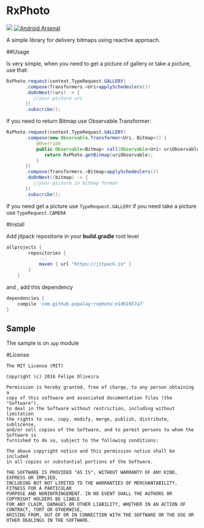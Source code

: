 # RxPhoto
[![](https://jitpack.io/v/oliveiradev/RxPhoto.svg)](https://jitpack.io/#oliveiradev/RxPhoto)
[![Android Arsenal](https://img.shields.io/badge/Android%20Arsenal-RxPhoto-green.svg?style=true)](https://android-arsenal.com/details/1/3870)

A simple library for delivery bitmaps using reactive approach.

##Usage

Is very simple, when you need to get a picture of gallery or take a picture, use that:

```java
RxPhoto.request(context,TypeRequest.GALLERY)
       .compose(Transformers.<Uri>applySchedeulers())
       .doOnNext((uri) -> {
          //your picture uri
       })
       .subscribe();
```
If you need to return Bitmap use Observable.Transformer:

```java
RxPhoto.request(context,TypeRequest.GALLERY)
       .compose(new Observable.Transformer<Uri, Bitmap>() {
           @Override
           public Observable<Bitmap> call(Observable<Uri> uriObservable) {
              return RxPhoto.getBitmap(uriObservable);
           }
       })
       .compose(Transformers.<Bitmap>applySchedeulers())
       .doOnNext((bitmap) -> {
          //your picture in bitmap format
       })
       .subscribe();
```

If you need get a picture use `TypeRequest.GALLERY` if you need take a picture use `TypeRequest.CAMERA`

#Install 

Add jitpack repositorie in your __build.gradle__ root level
```groovy
allprojects {
		repositories {
			...
			maven { url "https://jitpack.io" }
		}
	}
```
and , add this dependency

```groovy
dependencies {
	compile 'com.github.popalay:rxphoto:e1d61957a7'
}
```


## Sample

The sample is on `app` module

#License
```
The MIT License (MIT)

Copyright (c) 2016 Felipe Oliveira

Permission is hereby granted, free of charge, to any person obtaining a 
copy of this software and associated documentation files (the "Software"), 
to deal in the Software without restriction, including without limitation 
the rights to use, copy, modify, merge, publish, distribute, sublicense, 
and/or sell copies of the Software, and to permit persons to whom the Software is 
furnished to do so, subject to the following conditions:

The above copyright notice and this permission notice shall be included 
in all copies or substantial portions of the Software.

THE SOFTWARE IS PROVIDED "AS IS", WITHOUT WARRANTY OF ANY KIND, EXPRESS OR IMPLIED, 
INCLUDING BUT NOT LIMITED TO THE WARRANTIES OF MERCHANTABILITY, FITNESS FOR A PARTICULAR 
PURPOSE AND NONINFRINGEMENT. IN NO EVENT SHALL THE AUTHORS OR COPYRIGHT HOLDERS BE LIABLE 
FOR ANY CLAIM, DAMAGES OR OTHER LIABILITY, WHETHER IN AN ACTION OF CONTRACT, TORT OR OTHERWISE,
ARISING FROM, OUT OF OR IN CONNECTION WITH THE SOFTWARE OR THE USE OR OTHER DEALINGS IN THE SOFTWARE.

```

